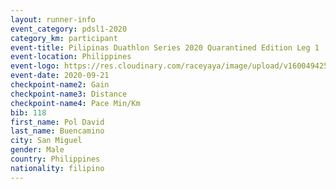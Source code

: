 ```yaml
--- 
layout: runner-info 
event_category: pdsl1-2020 
category_km: participant 
event-title: Pilipinas Duathlon Series 2020 Quarantined Edition Leg 1 
event-location: Philippines 
event-logo: https://res.cloudinary.com/raceyaya/image/upload/v1600494253/PDSLeg1.jpg 
event-date: 2020-09-21 
checkpoint-name2: Gain 
checkpoint-name3: Distance 
checkpoint-name4: Pace Min/Km 
bib: 118
first_name: Pol David
last_name: Buencamino
city: San Miguel
gender: Male
country: Philippines
nationality: filipino
--- 
```

